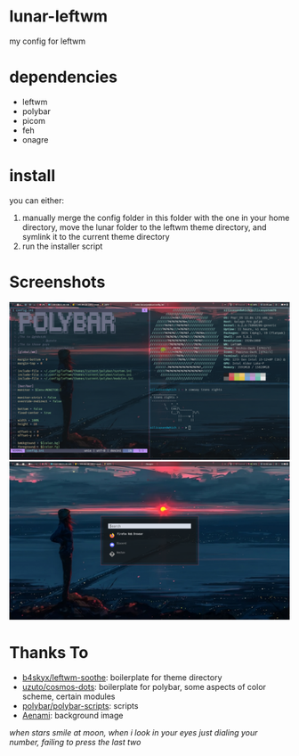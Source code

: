 # lunar-leftwm
my config for leftwm

# dependencies
* leftwm
* polybar
* picom
* feh
* onagre


# install
you can either:
1. manually merge the config folder in this folder with the one in your home directory, move the lunar folder to the leftwm theme directory, and symlink it to the current theme directory
2. run the installer script

# Screenshots

![full screenshot](https://github.com/Silicasandwhich/lunar-leftwm/blob/solar/screenshots/solar.png?raw=true)
![onagre](https://github.com/Silicasandwhich/lunar-leftwm/blob/solar/screenshots/onagre.png?raw=true)

# Thanks To
* [b4skyx/leftwm-soothe](https://github.com/b4skyx/leftwm-soothe): boilerplate for theme directory
* [uzuto/cosmos-dots](https://github.com/uzuto/cosmos-dots): boilerplate for polybar, some aspects of color scheme, certain modules
* [polybar/polybar-scripts](https://github.com/polybar/polybar-scripts): scripts
* [Aenami](https://displate.com/displate/4392170): background image

*when stars smile at moon, when i look in your eyes*
*just dialing your number, failing to press the last two*
